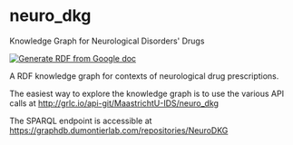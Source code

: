 # neuro_dkg

Knowledge Graph for Neurological Disorders' Drugs

[![Generate RDF from Google doc](https://github.com/MaastrichtU-IDS/neuro_dkg/workflows/Generate%20RDF%20from%20Google%20doc/badge.svg)](https://github.com/MaastrichtU-IDS/neuro_dkg/actions)

A RDF knowledge graph for contexts of neurological drug prescriptions. 

The easiest way to explore the knowledge graph is to use the various API calls at http://grlc.io/api-git/MaastrichtU-IDS/neuro_dkg

The SPARQL endpoint is accessible at https://graphdb.dumontierlab.com/repositories/NeuroDKG
